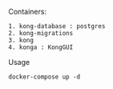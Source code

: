 Containers:

    1. kong-database : postgres
    2. kong-migrations
    3. kong
    4. konga : KongGUI
    
Usage

    docker-compose up -d
